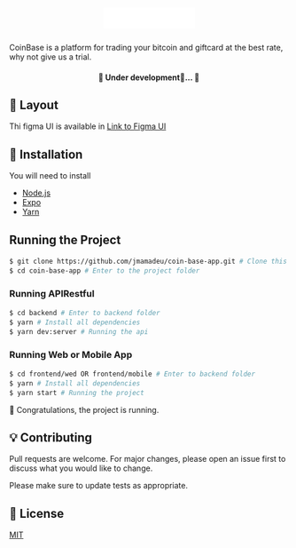 <h1 align="center">
  <img src="./.github/logo.png" />
</h1>

CoinBase is a platform for trading your bitcoin and
giftcard at the best rate, why not give us a trial.

<h4 align="center">
	🚧  Under development🚀...  🚧
</h4>

## :card_index: Layout

Thi figma UI is available in <a href="https://www.figma.com/file/0Y2q9bGB63DtJHa30I1KPh/CoinBase-Web-%26-Mobile-App-Design?node-id=0%3A1">Link to Figma UI</a>

## :construction_worker: Installation

You will need to install

- [Node.js](https://nodejs.org)
- [Expo](https://expo.io/)
- [Yarn](https://yarnpkg.com/)

## Running the Project

```bash
$ git clone https://github.com/jmamadeu/coin-base-app.git # Clone this repository to your machine
$ cd coin-base-app # Enter to the project folder
```

### Running APIRestful

```bash
$ cd backend # Enter to backend folder
$ yarn # Install all dependencies
$ yarn dev:server # Running the api
```

### Running Web or Mobile App

```bash
$ cd frontend/wed OR frontend/mobile # Enter to backend folder
$ yarn # Install all dependencies
$ yarn start # Running the project
```

:tada: Congratulations, the project is running. <br />

## :bulb: Contributing

Pull requests are welcome. For major changes, please open an issue first to discuss what you would like to change.

Please make sure to update tests as appropriate.

## :bookmark: License

[MIT](https://choosealicense.com/licenses/mit/)
